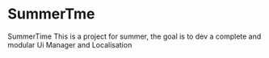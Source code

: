 # SummerTme
SummerTime
This is a project for summer, the goal is to dev a complete and modular Ui Manager and Localisation
